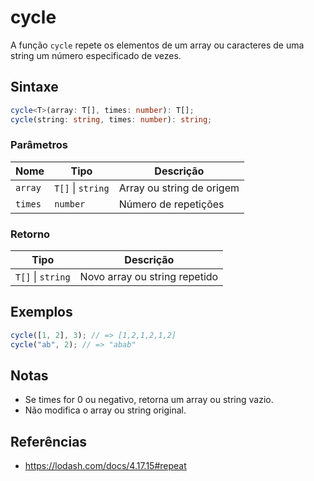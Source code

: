 # cycle

A função `cycle` repete os elementos de um array ou caracteres de uma string um número especificado de vezes.

## Sintaxe

```typescript
cycle<T>(array: T[], times: number): T[];
cycle(string: string, times: number): string;
```

### Parâmetros

| Nome      | Tipo                | Descrição                  |
|-----------|---------------------|----------------------------|
| `array`   | `T[]` \| `string`   | Array ou string de origem  |
| `times`   | `number`            | Número de repetições       |

### Retorno

| Tipo                | Descrição                  |
|---------------------|----------------------------|
| `T[]` \| `string`   | Novo array ou string repetido |

## Exemplos

```typescript
cycle([1, 2], 3); // => [1,2,1,2,1,2]
cycle("ab", 2); // => "abab"
```

## Notas

* Se times for 0 ou negativo, retorna um array ou string vazio.
* Não modifica o array ou string original.

## Referências

* https://lodash.com/docs/4.17.15#repeat
